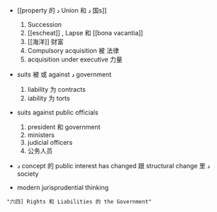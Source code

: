 - [[property 的  د Union 和  د 国s]]
	1. Succession
	2. [[escheat]] , Lapse 和 [[bona vacantia]]
	3. [[海洋]] 财富
	4. Compulsory acquisition 被 法律
	5. acquisition under executive 力量 
- suits 被 或 against د government 
	1. liability 为 contracts
	2. iability 为 torts
- suits against public officials
	1. president 和 government
	2. ministers
	3. judicial officers
	4. 公务人员 


- د concept 的 public interest has changed 跟 structural change 里  د society
- modern jurisprudential thinking 

```query 2021-09-27 15:54
"六四] Rights 和 Liabilities 的 the Government"
```